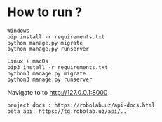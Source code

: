 # How to run ? 



```
Windows
pip install -r requirements.txt
python manage.py migrate
python manage.py runserver
```

```
Linux + macOs
pip3 install -r requirements.txt
python3 manage.py migrate
python3 manage.py runserver
```

Navigate to to http://127.0.0.1:8000

```
project docs : https://robolab.uz/api-docs.html
beta api: https://tg.robolab.uz/api/..
```
